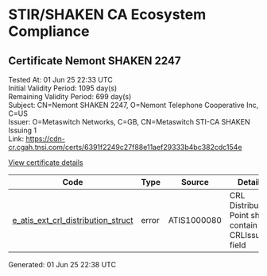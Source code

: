 # STIR/SHAKEN CA Ecosystem Compliance

## Certificate Nemont SHAKEN 2247

Tested At: 01 Jun 25 22:33 UTC\
Initial Validity Period: 1095 day(s)\
Remaining Validity Period: 699 day(s)\
Subject: CN=Nemont SHAKEN 2247, O=Nemont Telephone Cooperative Inc, C=US\
Issuer: O=Metaswitch Networks, C=GB, CN=Metaswitch STI-CA SHAKEN Issuing 1\
Link: https://cdn-cr.cgah.tnsi.com/certs/6391f2249c27f88e11aef29333b4bc382cdc154e

[View certificate details](https://x509.io/?cert=MIIChzCCAi2gAwIBAgIQIbjTb2dhhmjO0SZyTZAlzDAKBggqhkjOPQQDAjBYMSswKQYDVQQDDCJNZXRhc3dpdGNoIFNUSS1DQSBTSEFLRU4gSXNzdWluZyAxMQswCQYDVQQGEwJHQjEcMBoGA1UECgwTTWV0YXN3aXRjaCBOZXR3b3JrczAeFw0yNDA1MDExMjMzNTZaFw0yNzA1MDExMjMzNTZaMFUxCzAJBgNVBAYTAlVTMSkwJwYDVQQKDCBOZW1vbnQgVGVsZXBob25lIENvb3BlcmF0aXZlIEluYzEbMBkGA1UEAwwSTmVtb250IFNIQUtFTiAyMjQ3MFkwEwYHKoZIzj0CAQYIKoZIzj0DAQcDQgAE8YNCxWsw2AZWf%2F%2BhlTyZppJQykMRkycOEZ%2B09Ztw0YjXf8bj%2FT7RhUar7kOXkO3UcGK1SAfWHLRxf6Eg8xvcUqOB2zCB2DAMBgNVHRMBAf8EAjAAMA4GA1UdDwEB%2FwQEAwIHgDAWBggrBgEFBQcBGgQKMAigBhYEMjI0NzBHBgNVHR8EQDA%2BMDygOqA4hjZodHRwczovL2F1dGhlbnRpY2F0ZS1hcGkuaWNvbmVjdGl2LmNvbS9kb3dubG9hZC92MS9jcmwwFwYDVR0gBBAwDjAMBgpghkgBhv8JAQEEMB0GA1UdDgQWBBT88uWFCLxGUNgBduOtDrW4fR3EEjAfBgNVHSMEGDAWgBTNHqcAEBDaMh1pGjnV0kYLLDyH1jAKBggqhkjOPQQDAgNIADBFAiEAuNOn1lmxqM8Wn9CfdYcd%2FYoL1pYVMxZDOXDgiV43mRUCIE37o%2FKlUMERzYnLI5xZkHILlVmb2XCvOZA9W7hn9gmu)

| Code | Type | Source | Details |
|------|------|--------|---------|
| [e_atis_ext_crl_distribution_struct](../../ISSUES/e_atis_ext_crl_distribution_struct/README.md) | error | ATIS1000080 | CRL Distribution Point shall contain a CRLIssuer field |


Generated: 01 Jun 25 22:38 UTC